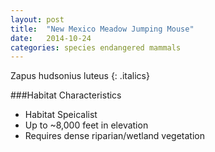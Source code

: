 ```yaml
---
layout: post
title:  "New Mexico Meadow Jumping Mouse"
date:   2014-10-24
categories: species endangered mammals
---
```


Zapus hudsonius luteus
{: .italics}

###Habitat Characteristics
* Habitat Speicalist
* Up to ~8,000 feet in elevation
* Requires dense riparian/wetland vegetation
